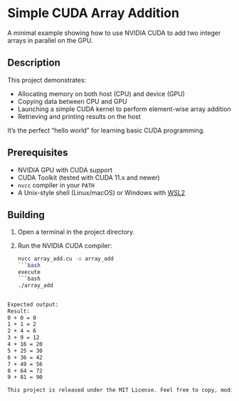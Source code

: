 # Simple CUDA Array Addition

A minimal example showing how to use NVIDIA CUDA to add two integer arrays in parallel on the GPU.


## Description

This project demonstrates:

- Allocating memory on both host (CPU) and device (GPU)  
- Copying data between CPU and GPU  
- Launching a simple CUDA kernel to perform element-wise array addition  
- Retrieving and printing results on the host  

It’s the perfect “hello world” for learning basic CUDA programming.



## Prerequisites

- NVIDIA GPU with CUDA support  
- CUDA Toolkit (tested with CUDA 11.x and newer)  
- `nvcc` compiler in your `PATH`  
- A Unix-style shell (Linux/macOS) or Windows with [WSL2](https://docs.microsoft.com/windows/wsl/)  



## Building

1. Open a terminal in the project directory.  
2. Run the NVIDIA CUDA compiler:

   ```bash
   nvcc array_add.cu -o array_add
   ```bash
   execute
   ```bash
   ./array_add
  ```bash

Expected output:
Result:
0 + 0 = 0
1 + 1 = 2
2 + 4 = 6
3 + 9 = 12
4 + 16 = 20
5 + 25 = 30
6 + 36 = 42
7 + 49 = 56
8 + 64 = 72
9 + 81 = 90

This project is released under the MIT License. Feel free to copy, modify, and share!


